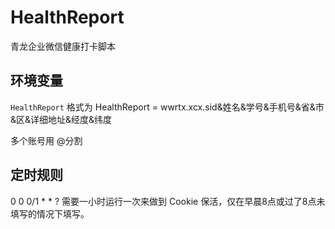 # HealthReport
青龙企业微信健康打卡脚本

## 环境变量 
`HealthReport` 格式为 HealthReport = wwrtx.xcx.sid&姓名&学号&手机号&省&市&区&详细地址&经度&纬度

多个账号用 @分割
## 定时规则
0 0 0/1 * * ? 
需要一小时运行一次来做到 Cookie 保活，仅在早晨8点或过了8点未填写的情况下填写。
